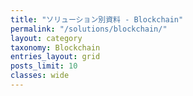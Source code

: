 ```yaml
---
title: "ソリューション別資料 - Blockchain"
permalink: "/solutions/blockchain/"
layout: category
taxonomy: Blockchain
entries_layout: grid
posts_limit: 10
classes: wide
---
```



